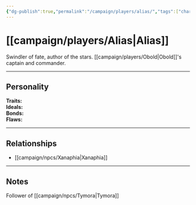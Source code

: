 ```yaml
---
{"dg-publish":true,"permalink":"/campaign/players/alias/","tags":["character","player"]}
---
```



# [[campaign/players/Alias\|Alias]]
Swindler of fate, author of the stars. [[campaign/players/Obold\|Obold]]'s captain and commander. 

---

## Personality
**Traits:**  
**Ideals:**  
**Bonds:**  
**Flaws:**  

---

## Relationships
- [[campaign/npcs/Xanaphia\|Xanaphia]]

---

## Notes
Follower of [[campaign/npcs/Tymora\|Tymora]]

